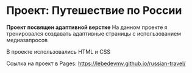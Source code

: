 # Проект: Путешествие по России

**Проект посвящен адаптивной верстке**
На данном проекте я тренировался создавать адаптивные страницы с использованием медиазапросов

В проекте использовались HTML и CSS

Ссылка на проект в Pages: https://lebedevmv.github.io/russian-travel/
